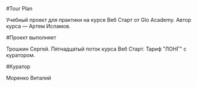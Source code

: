 #Tour Plan

Учебный проект для практики на курсе Веб Старт от Glo Academy. Автор курса — Артем Исламов.

#Проект выполняет

Трошкин Сергей. Пятнадцатый поток курса Веб Старт. Тариф "ЛОНГ" с куратором.

#Куратор

Моренко Виталий
